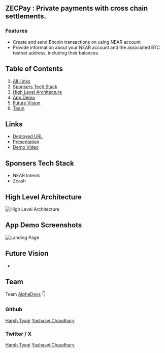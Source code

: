 ## ZECPay : Private payments with cross chain settlements.

### Features

- Create and send Bitcoin transactions on using NEAR account
- Provide information about your NEAR account and the associated BTC testnet address, including their balances.

## Table of Contents

1. [All Links](#links)
2. [Sponsers Tech Stack](#sponsers-tech-stack)
3. [High Level Architecture](#high-level-architecture)
4. [App Demo](#app-demo-screenshots)
5. [Future Vision](#future-vision)
6. [Team](#team)

## Links

- [Deployed URL]()
- [Presentation]()
- [Demo Video]()

## Sponsers Tech Stack

- NEAR Intents
- Zcash

## High Level Architecture

![High Level Architecture](/public/high-level-architecture.png)

## App Demo Screenshots

![Landing Page]()

## Future Vision

-

## Team

Team [AlphaDevs](https://www.alphadevs.dev) 👇

### Github

[Harsh Tyagi](https://github.com/mr-harshtyagi)
[Yashasvi Chaudhary](https://github.com/0xyshv)

### Twitter / X

[Harsh Tyagi](https://twitter.com/0xmht)
[Yashasvi Chaudhary](https://twitter.com/0xyshv)
